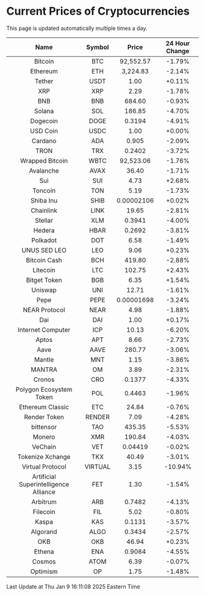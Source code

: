 # Current Prices of Cryptocurrencies
This page is updated automatically multiple times a day.

| Name | Symbol | Price | 24 Hour Change |
| :---: |:---:| :---: | :---: |
| Bitcoin | BTC | 92,552.57 | -1.79% |
| Ethereum | ETH | 3,224.83 | -2.14% |
| Tether | USDT | 1.00 | +0.11% |
| XRP | XRP | 2.29 | -1.78% |
| BNB | BNB | 684.60 | -0.93% |
| Solana | SOL | 186.85 | -4.70% |
| Dogecoin | DOGE | 0.3194 | -4.91% |
| USD Coin | USDC | 1.00 | +0.00% |
| Cardano | ADA | 0.905 | -2.09% |
| TRON | TRX | 0.2402 | -3.72% |
| Wrapped Bitcoin | WBTC | 92,523.06 | -1.76% |
| Avalanche | AVAX | 36.40 | -1.71% |
| Sui | SUI | 4.73 | +2.68% |
| Toncoin | TON | 5.19 | -1.73% |
| Shiba Inu | SHIB | 0.00002106 | +0.02% |
| Chainlink | LINK | 19.65 | -2.81% |
| Stellar | XLM | 0.3941 | -4.00% |
| Hedera | HBAR | 0.2692 | -3.81% |
| Polkadot | DOT | 6.58 | -1.49% |
| UNUS SED LEO | LEO | 9.06 | +0.23% |
| Bitcoin Cash | BCH | 419.80 | -2.88% |
| Litecoin | LTC | 102.75 | +2.43% |
| Bitget Token | BGB | 6.35 | +1.54% |
| Uniswap | UNI | 12.71 | -1.61% |
| Pepe | PEPE | 0.00001698 | -3.24% |
| NEAR Protocol | NEAR | 4.98 | -1.88% |
| Dai | DAI | 1.00 | +0.17% |
| Internet Computer | ICP | 10.13 | -6.20% |
| Aptos | APT | 8.66 | -2.73% |
| Aave | AAVE | 280.77 | -3.06% |
| Mantle | MNT | 1.15 | -3.86% |
| MANTRA | OM | 3.89 | -2.31% |
| Cronos | CRO | 0.1377 | -4.33% |
| Polygon Ecosystem Token | POL | 0.4463 | -1.96% |
| Ethereum Classic | ETC | 24.84 | -0.76% |
| Render Token | RENDER | 7.09 | -4.28% |
| bittensor | TAO | 435.35 | -5.53% |
| Monero | XMR | 190.84 | -4.03% |
| VeChain | VET | 0.04419 | -0.02% |
| Tokenize Xchange | TKX | 40.49 | -3.01% |
| Virtual Protocol | VIRTUAL | 3.15 | -10.94% |
| Artificial Superintelligence Alliance | FET | 1.30 | -1.54% |
| Arbitrum | ARB | 0.7482 | -4.13% |
| Filecoin | FIL | 5.02 | -0.80% |
| Kaspa | KAS | 0.1131 | -3.57% |
| Algorand | ALGO | 0.3434 | -2.57% |
| OKB | OKB | 46.94 | +0.23% |
| Ethena | ENA | 0.9084 | -4.55% |
| Cosmos | ATOM | 6.39 | -0.07% |
| Optimism | OP | 1.75 | -1.48% |

Last Update at Thu Jan  9 16:11:08 2025 Eastern Time